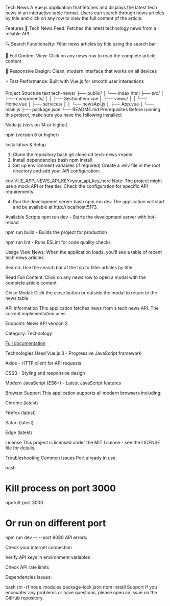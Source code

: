 Tech News
A Vue.js application that fetches and displays the latest tech news in an interactive table format. Users can search through news articles by title and click on any row to view the full content of the article.

Features
📰 Tech News Feed: Fetches the latest technology news from a reliable API

🔍 Search Functionality: Filter news articles by title using the search bar

📖 Full Content View: Click on any news row to read the complete article content

🎨 Responsive Design: Clean, modern interface that works on all devices

⚡ Fast Performance: Built with Vue.js for smooth user interactions

Project Structure
text
tech-news/
├── public/
│   └── index.html
├── src/
│   ├── components/
│   │   ├── SectionItem.vue
│   ├── views/
│   │   └── Home.vue
│   ├── services/
│   │   └── newsApi.js
│   ├── App.vue
│   └── main.js
├── package.json
└── README.md
Prerequisites
Before running this project, make sure you have the following installed:

Node.js (version 14 or higher)

npm (version 6 or higher)

Installation & Setup
1. Clone the repository
bash
git clone <repository-url>
cd tech-news-reader
2. Install dependencies
bash
npm install
3. Set up environment variables (if required)
Create a .env file in the root directory and add your API configuration:

env
VUE_APP_NEWS_API_KEY=your_api_key_here
Note: The project might use a mock API or free tier. Check the configuration for specific API requirements.

4. Run the development server
bash
npm run dev
The application will start and be available at http://localhost:5173.

Available Scripts
npm run dev - Starts the development server with hot-reload

npm run build - Builds the project for production

npm run lint - Runs ESLint for code quality checks

Usage
View News: When the application loads, you'll see a table of recent tech news articles

Search: Use the search bar at the top to filter articles by title

Read Full Content: Click on any news row to open a modal with the complete article content

Close Modal: Click the close button or outside the modal to return to the news table

API Information
This application fetches news from a tech news API. The current implementation uses:

Endpoint: News API version 2

Category: Technology

[Full documentation](https://newsapi.org/docs)

Technologies Used
Vue.js 3 - Progressive JavaScript framework

Axios - HTTP client for API requests

CSS3 - Styling and responsive design

Modern JavaScript (ES6+) - Latest JavaScript features

Browser Support
This application supports all modern browsers including:

Chrome (latest)

Firefox (latest)

Safari (latest)

Edge (latest)

License
This project is licensed under the MIT License - see the LICENSE file for details.

Troubleshooting
Common Issues
Port already in use:

bash
# Kill process on port 3000
npx kill-port 3000
# Or run on different port
npm run dev -- --port 8080
API errors:

Check your internet connection

Verify API keys in environment variables

Check API rate limits

Dependencies issues:

bash
rm -rf node_modules package-lock.json
npm install
Support
If you encounter any problems or have questions, please open an issue on the GitHub repository.
